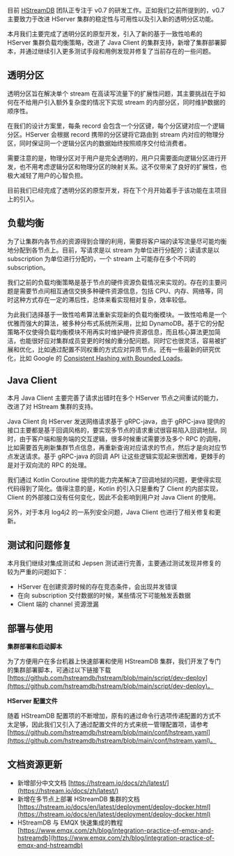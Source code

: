 目前 [HStreamDB](https://hstream.io/zh) 团队正专注于 v0.7 的研发工作。正如我们之前所提到的，v0.7 主要致力于改进 HServer 集群的稳定性与可用性以及引入新的透明分区功能。

本月我们主要完成了透明分区的原型开发，引入了新的基于一致性哈希的 HServer 集群负载均衡策略，改进了 Java Client 的集群支持，新增了集群部署脚本，并通过继续引入更多测试手段和用例发现并修复了当前存在的一些问题。

## 透明分区

透明分区旨在解决单个 stream 在高读写流量下的扩展性问题，其主要挑战在于如何在不给用户引入额外复杂度的情况下实现 stream 的内部分区，同时维护数据的顺序性。

在我们的设计方案里，每条 record 会包含一个分区键，每个分区键对应一个逻辑分区。HServer 会根据 record 携带的分区键将它路由到 stream 内对应的物理分区，同时保证同一个逻辑分区内的数据始终按照顺序交付给消费者。

需要注意的是，物理分区对于用户是完全透明的，用户只需要面向逻辑分区进行开发，也不用考虑逻辑分区和物理分区的映射关系。这不仅带来了良好的扩展性，也极大减轻了用户的心智负担。

目前我们已经完成了透明分区的原型开发，将在下个月开始着手于该功能在主项目上的引入。

## 负载均衡

为了让集群内各节点的资源得到合理的利用，需要将客户端的读写流量尽可能均衡地分配到各节点上。目前，写请求是以 stream 为单位进行分配的；读请求是以 subscription 为单位进行分配的，一个 stream 上可能存在多个不同的 subscription。

我们之前的负载均衡策略是基于节点的硬件资源负载情况来实现的。存在的主要问题是需要节点间相互通信交换多种硬件资源信息，包括 CPU、内存、网络等，同时这种方式存在一定的滞后性，总体来看实现相对复杂，效率较低。

为此我们选择基于一致性哈希算法重新实现新的负载均衡模块。一致性哈希是一个优雅而强大的算法，被多种分布式系统所采用，比如 DynamoDB。基于它的分配策略不仅使得负载均衡模块不用再实时维护硬件资源信息，而且核心算法更加简洁，也能很好应对集群成员变更的时候的重分配问题。同时它也很灵活，容易被扩展和优化，比如通过配置不同权重的方式应对异质节点。还有一些最新的研究优化，比如 Google 的 [Consistent Hashing with Bounded Loads](https://ai.googleblog.com/2017/04/consistent-hashing-with-bounded-loads.html)。

## Java Client

本月 Java Client 主要完善了请求出错时在多个 HServer 节点之间重试的能力，改进了对 HStream 集群的支持。

Java Client 向 HServer 发送网络请求基于 gRPC-java，由于 gRPC-java 提供的接口主要都是基于回调风格的，要实现多节点的请求重试很容易陷入回调地狱。同时，由于客户端和服务端的交互逻辑，很多时候重试需要涉及多个 RPC 的调用，比如需要首先刷新集群节点信息，再重新查询对应请求的节点，然后才是向对应节点发送请求。基于 gRPC-java 的回调 API 让这些逻辑实现起来很困难，更棘手的是对于双向流的 RPC 的处理。

我们通过 Kotlin Coroutine 提供的能力完美解决了回调地狱的问题，更使得实现代码得到了简化。值得注意的是，Kotlin 的引入只是重构了 Client 的内部实现，Client 的外部接口没有任何变化，因此不会影响到用户对 Java Client 的使用。

另外，对于本月 log4j2 的一系列安全问题，Java Client 也进行了相关修复和更新。

## 测试和问题修复

本月我们继续对集成测试和 Jepsen 测试进行完善，主要通过测试发现并修复的较为严重的问题如下：

- HServer 在创建资源时候的存在竞态条件，会出现并发错误
- 在向 subscription 交付数据的时候，某些情况下可能触发丢数据
- Client 端的 channel 资源泄漏

## 部署与使用

**集群部署和启动脚本**

为了方便用户在多台机器上快速部署和使用 HStreamDB 集群，我们开发了专门的集群部署脚本，可通过以下链接下载 [https://github.com/hstreamdb/hstream/blob/main/script/dev-deploy](https://github.com/hstreamdb/hstream/blob/main/script/dev-deploy)。

**HServer 配置文件**

随着 HStreamDB 配置项的不断增加，原有的通过命令行选项传递配置的方式不太足够，因此我们又引入了通过配置文件的方式来统一管理配置项，请参考 [https://github.com/hstreamdb/hstream/blob/main/conf/hstream.yaml](https://github.com/hstreamdb/hstream/blob/main/conf/hstream.yaml)。

## 文档资源更新

- 新增部分中文文档 [https://hstream.io/docs/zh/latest/](https://hstream.io/docs/zh/latest/) 
- 新增在多节点上部署 HStreamDB 集群的文档 [https://hstream.io/docs/en/latest/deployment/deploy-docker.html](https://hstream.io/docs/en/latest/deployment/deploy-docker.html) 
- HStreamDB 与 EMQX 快速集成的教程 [https://www.emqx.com/zh/blog/integration-practice-of-emqx-and-hstreamdb](https://www.emqx.com/zh/blog/integration-practice-of-emqx-and-hstreamdb)
